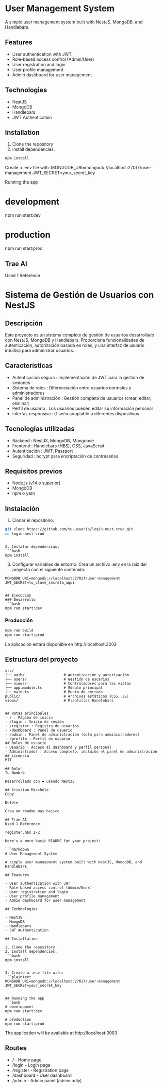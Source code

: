 # User Management System

A simple user management system built with NestJS, MongoDB, and Handlebars.

## Features

- User authentication with JWT
- Role-based access control (Admin/User)
- User registration and login
- User profile management
- Admin dashboard for user management

## Technologies

- NestJS
- MongoDB
- Handlebars
- JWT Authentication

## Installation

1. Clone the repository
2. Install dependencies:
```bash
npm install
```
Create a .env file with:
MONGODB_URI=mongodb://localhost:27017/user-management
JWT_SECRET=your_secret_key

Running the app
# development
npm run start:dev

# production
npm run start:prod

## Trae AI
Used 1 Reference

# Sistema de Gestión de Usuarios con NestJS
## Descripción
Este proyecto es un sistema completo de gestión de usuarios desarrollado con NestJS, MongoDB y Handlebars. Proporciona funcionalidades de autenticación, autorización basada en roles, y una interfaz de usuario intuitiva para administrar usuarios.

## Características
- Autenticación segura : Implementación de JWT para la gestión de sesiones
- Sistema de roles : Diferenciación entre usuarios normales y administradores
- Panel de administración : Gestión completa de usuarios (crear, editar, eliminar)
- Perfil de usuario : Los usuarios pueden editar su información personal
- Interfaz responsiva : Diseño adaptable a diferentes dispositivos
## Tecnologías utilizadas
- Backend : NestJS, MongoDB, Mongoose
- Frontend : Handlebars (HBS), CSS, JavaScript
- Autenticación : JWT, Passport
- Seguridad : bcrypt para encriptación de contraseñas
## Requisitos previos
- Node.js (v14 o superior)
- MongoDB
- npm o yarn
## Instalación
1. Clonar el repositorio:
```bash
git clone https://github.com/tu-usuario/login-nest-crud.git
cd login-nest-crud
 ```
```

2. Instalar dependencias:
```bash
npm install
 ```

3. Configurar variables de entorno:
   Crea un archivo .env en la raíz del proyecto con el siguiente contenido:
```plaintext
MONGODB_URI=mongodb://localhost:27017/user-management
JWT_SECRET=tu_clave_secreta_aqui
 ```
```

## Ejecución
### Desarrollo
```bash
npm run start:dev
 ```

### Producción
```bash
npm run build
npm run start:prod
 ```

La aplicación estará disponible en http://localhost:3003

## Estructura del proyecto
```plaintext
src/
├── auth/                  # Autenticación y autorización
├── users/                 # Gestión de usuarios
├── views/                 # Controladores para las vistas
├── app.module.ts          # Módulo principal
├── main.ts                # Punto de entrada
public/                    # Archivos estáticos (CSS, JS)
views/                     # Plantillas Handlebars
 ```
```

## Rutas principales
- / : Página de inicio
- /login : Inicio de sesión
- /register : Registro de usuarios
- /dashboard : Panel de usuario
- /admin : Panel de administración (solo para administradores)
- /profile : Perfil de usuario
## Roles de usuario
- Usuario : Acceso al dashboard y perfil personal
- Administrador : Acceso completo, incluido el panel de administración
## Licencia
MIT

## Autor
Tu Nombre

Desarrollado con ❤️ usando NestJS

## Cristian Micchele
Copy

Delete

Crea un readme mas basico

## Trae AI
Used 1 Reference

register.hbs 2-2

Here's a more basic README for your project:

```markdown
# User Management System

A simple user management system built with NestJS, MongoDB, and Handlebars.

## Features

- User authentication with JWT
- Role-based access control (Admin/User)
- User registration and login
- User profile management
- Admin dashboard for user management

## Technologies

- NestJS
- MongoDB
- Handlebars
- JWT Authentication

## Installation

1. Clone the repository
2. Install dependencies:
```bash
npm install
 ```
```

3. Create a .env file with:
```plaintext
MONGODB_URI=mongodb://localhost:27017/user-management
JWT_SECRET=your_secret_key
 ```
```

## Running the app
```bash
# development
npm run start:dev

# production
npm run start:prod
 ```

The application will be available at http://localhost:3003

## Routes
- / - Home page
- /login - Login page
- /register - Registration page
- /dashboard - User dashboard
- /admin - Admin panel (admin only)